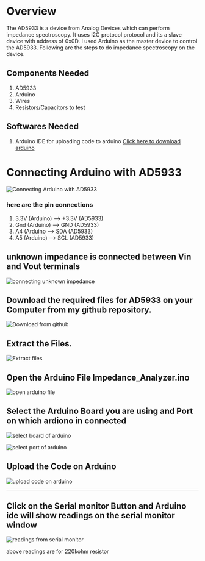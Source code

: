 # Overview
The AD5933 is a device from Analog Devices which can perform impedance spectroscopy. It uses I2C protocol protocol and its a slave device with address of 0x0D. I used Arduino as the master device to control the AD5933. Following are the steps to do impedance spectroscopy on the device.

## Components Needed
1. AD5933
2. Arduino
3. Wires 
4. Resistors/Capacitors to test

## Softwares Needed
1. Arduino IDE for uploading code to arduino [Click here to download arduino](https://www.arduino.cc/en/software)




# Connecting Arduino with AD5933
![Connecting Arduino with AD5933](connection1.jpeg)

### **here are the pin connections**
1. 3.3V (Arduino)  -->  +3.3V (AD5933)
2. Gnd  (Arduino)  -->  GND (AD5933)
3. A4   (Arduino   -->  SDA (AD5933)
4. A5   (Arduino)  -->  SCL (AD5933)

## unknown impedance is connected between Vin and Vout terminals

![connecting unknown impedance](connection2.jpeg)

## Download the required files for AD5933 on your Computer from my github repository.

![Download from github](download.PNG)

## Extract the Files.

![Extract files](extract.PNG)

## Open the Arduino File **Impedance_Analyzer.ino**

![open arduino file](openarduino.PNG)

## Select the Arduino Board you are using and Port on which ardiono in connected

![select board of arduino](arduino1.PNG)

![select port of arduino](arduino2.PNG)

## Upload the Code on Arduino

![upload code on arduino](uploadcodeonarduino.PNG)

***

## Click on the Serial monitor Button and Arduino ide will show readings on the serial monitor window

![readings from serial monitor](serialmonitor.PNG)

above readings are for 220kohm resistor

